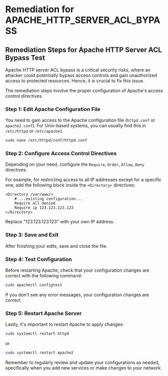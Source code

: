 # Remediation for APACHE_HTTP_SERVER_ACL_BYPASS

## Remediation Steps for Apache HTTP Server ACL Bypass Test

Apache HTTP server ACL bypass is a critical security risks, where an attacker could potentially bypass access controls and gain unauthorized access to protected resources. Hence, it is crucial to fix this issue.

The remediation steps involve the proper configuration of Apache's access control directives.

### Step 1: Edit Apache Configuration File

You need to gain access to the Apache configuration file (`httpd.conf` or `apache2.conf`). For Unix-based systems, you can usually find this in `/etc/httpd` or `/etc/apache2`.

```bash
sudo nano /etc/httpd/conf/httpd.conf
```

### Step 2: Configure Access Control Directives

Depending on your need, configure the `Require`, `Order`, `Allow`, `Deny` directives.

For example, for restricting access to all IP addresses except for a specific one, add the following block inside the `<Directory>` directives:

```apacheconf
<Directory /var/www/>
    # ...existing configuration...
    Require all denied
    Require ip 123.123.123.123
</Directory>
```

Replace "123.123.123.123" with your own IP address.

### Step 3: Save and Exit

After finishing your edits, save and close the file.

### Step 4: Test Configuration

Before restarting Apache, check that your configuration changes are correct with the following command:

```bash
sudo apachectl configtest
```

If you don't see any error messages, your configuration changes are correct.

### Step 5: Restart Apache Server

Lastly, it's important to restart Apache to apply changes:

```bash
sudo systemctl restart httpd
```

or

```bash
sudo systemctl restart apache2
```

Remember to regularly review and update your configurations as needed, specifically when you add new services or make changes to your network.
